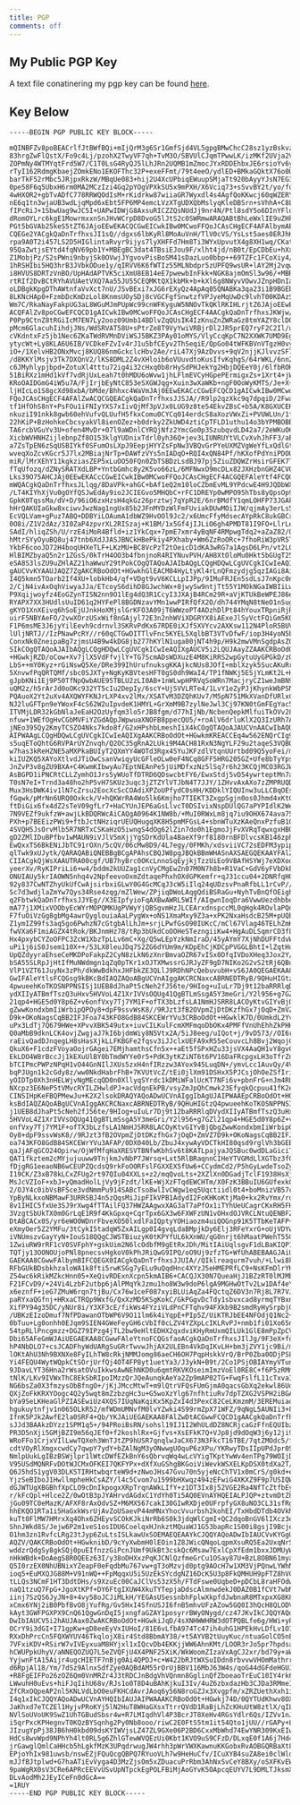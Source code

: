 ```yaml
---
title: PGP
comments: off
---
```


## My Public PGP Key

A text file conatinering my pgp key can be found [here](/pgp.txt).

## Key Below ##

    -----BEGIN PGP PUBLIC KEY BLOCK-----

    mQINBFZv8poBEACrlfJtBWfBQi+mIjQrM3g6Sr1GmfSjd4VL5gpgBMwChcC28sz1yzBskvzx
    83hrgZwFlQstX/Fo9c4Lj/pzohX2TwyVF7qh+TvM3O/SBVUlCJqmTPwwLK/izMKf2UVja2V1
    ZOPmNy4WTMYqtFrd5W7/C1T0LsG4RyQJ5lLhJRn2UQMB1mZmocJYxRDDEhbxJE6rsioYv6yt
    rTyI162RdmgKbaejZOmkENo1EKOFThc32P+exeFFmt/79t4eeO/ydlED+BMkaGQktX76o0Ue
    barTkF52rMbc5JRjpxRkzW/MBqUe083+hij2U4XcUPbiqEWuupSMjaTt920bAyyYJsN7EG3G
    0pe58F6q5UbxH6rm0MA2MCzIzi4Gq2pYOgVPXkSU5x9mPXH/X6Vciq73+sSvvBY2t/yo/foG
    4wHXOR2+gbTvADfC778RRWQOdIsM+rKidrkw87wiiaGR7Wyxdl4s4AgfQoKKwcj60qWZERYA
    nE6q1tn3wjaUB3wdLjqMpd6xEbt5FP6MP4emcLVzXTgUDXQbMslyqKleDBSrn+sVhhA+C8L7
    fIPcRiJ+1SbwUag9wJC5I+UAPwIDWjG8AxsuRICZZQsNUdJj9nr4N/Ptl8sdY5o6DInYFlup
    dRomOYLrc6kgE1MowrmxxnSnJHvWCrpD8DvoG5lJtS2c0SWRmwARAQABtBhLeWxlIE9uZHkg
    PGt5bGVAb25keS5tZT6JAjoEEwEKACQCGwEICwkIBw0MCwoFFQoJCAsCHgECF4AFAlbymAEF
    CQEGe2YACgkQaDnTrfhxsJI1sQ//dgxs6lbKyRl8MoAuVnH/TlV0cVS/YsLst5aes0ERJhKt
    rpa9A0T2i457LS2D5HIGlintaRvyr9ijys7lyXHFFd7Hm8Ti3WYxUpvutX4g8XH1wq/CKatM
    95QaZwtjsEYtd4fqNV69pb1Y+MBEgBC3dat4TBsiEJou9F/xlht4jd/nB0t/EpCDbEu+hXxj
    Z1MobjPz/S2sPWni9nbyjSk0OVwjJYgvovPisBoSM41sDazLuo0bbp++69TZFc1FCoXiy4/c
    1hRSHIbi5HQ3hrB3JVbkODue1y/qIRVV6K6fWTIz55MLNbdpr5zUPFQ9wsUR+lAY2Mj2vqw5
    i8HVUS8DRTzVnBO/UpHAdAPTVK5ciXmU8EB14eE7pwewbInFkk+NGK8ajmOmSl3w96/+MBRv
    rtRIf2DvBCtRYhAVUAetVXQ7Aa55JU55CEQMKtQX1kbMk+b+kXl6g8NWyvVOwvJZnpHDnIa0
    oLDBgkKpgDThAWtnfaVvXct7nU/JSvBExi7xJG6rEXyQz4ApAq05QNABKa3qa23i1B9BGEb4
    8LKNcHAp0+FzmbDcKmDzLol8KnmsUOySDj8cVGCFgfSnwtzfVPJyeMqUwDc9lvhT00KDAzSc
    Wm7C/RkaNayFakpUG3aL8WGuMJmPUpWc99cnWFKyguW5NNOvTkQKlRKIHLrjtZ6JAjoEEwEK
    ACQFAlZv8poCGwEFCQCD1gAICwkIBw0MCwoFFQoJCAsCHgECF4AACgkQaDnTrfhxsJKWjw/+
    P0Pp9CtnZ8tRGiIcM7EN7Ly2ooz09Umb14BDlvZqQUsIK4IzKnuZnZWRaGz8tmYAZY8clD0m
    pMcm6GlacuhIihdjJNs/WdSRVAT58U+sPtrZe8T9VyYwiVRBjrDl2JR5prEQ7ryF2C2Il/uO
    cVKdntxFz5jb1Nec6ZKaTWdRVMnDViWSJ5BKZ3PAy01oMYS/VlyCcqKpC7N2XXWK7UMD9Eg9
    ytycWt+Ly8KLA6U6IB/VCDkeFZvIv4rJ1u5bfCEyv2ThSeqiE/QpGo04tWFKBVnVTgzH0vy9
    iO+/1XelvHB2ONxMvcj8KUQ86nmGckclcHbv2Ae/riL47Xj9AzDvvs+9qV2njjKJlvvzSF7c
    /d8KKYlMsjv3Tk7DXQnV2/lKS8DML2Z4vXHloib6oVUuvdtoKusIfvKqhgS/64rWKL/6nn2S
    c6JMyhlypjbpd+ZotuXl4tttu72ig4i32cHxq0b8rHySdPHJekYg2HbjDQEeY0j/6lfbROK+
    51BiRXz1mHd1kVf7vdRjUxLeah7t0hMDU6oWvw1jhLFlmEVCyHGpePErmigxZs+1Xrt4+jWU
    KRoOAIDGmG4iW5u7A/FjIrjbEyNtC853eSXGWJqg+Xuin3wXaWKb+ngF0OoWyKMTS/Je+X+t
    ljHIcLo1S8gcXd98xbA/bMde/Bhhxc4WaVmJAj0EEwEKACcCGwEFCQCD1gAICwkIBw0MCwoF
    FQoJCAsCHgECF4AFAlZwACQCGQEACgkQaDnTrfhxsJJSJA//R9lp2qzXkc9q7dpqiD/2FwaO
    tf1HfOhS8nY+PsFOu1iFNIyYXS7xIivQjMf3pVJx0LUG9z8te54EkvZBsC+b5A/K8GXUCEKP
    nkuziI91nkk8gwb60ehVufvQLUufH5fkxComu0CYCq014erdcS8aXozVWxZi+PVUWLUn/1fl
    22hKiP+BzHohkeCbcsyakVl8ienOZez+b0drky2ZkUWD4ztiCpTFLD1uthu14o3bYPMBOBB8
    TA6rcbVGuYv3U+ofen4MvDr+07l9aWDnlCYRQjNfz2YmcGo0p3SzubqvdLD42a7/2eWKuO65
    XicbWVHNHZijlebnpZf8O153klgYUDnixTdrl0yh36Q+jev3LIUNRUYtVLCvXvhJhFF3/aEk
    a7ZsTpEN6zSqUSBIYkf0SFumOsLXpJ9EepjHYYZsFpNw3VBQvGrPYeUXMZVgWeYfLxQdlGt8
    wveqXoZcvKGcr5J7lx2MBiajNrTp+DAWfzVYs5nIADqO+RQI4xQN84Pf/hKXofPdYniPDOUh
    miR/lMrXEhY11kgkziasZEP5xLuOO50FQn0ZbTSBDzLsdBJ97pj5ZiuZDQWZrHsirGFEK7TG
    fTqUfozq/dZNySRATXdLBP+YntbGmhc8y2K5vo66zL/6MFNwxO9mcDLx82JXHzbnGHZ4CV0C
    Lks39O75AHCJAj0EEwEKACcCGwEICwkIBw0MCwoFFQoJCAsCHgECF4ACGQEFAleYtf4FCQGs
    mWQACgkQaDnTrfhxsJLlqg/8DaVPk+ahGC+bAf1eQ2m10loCZbmEvML9YPdcwE4H9JQDbWXs
    /LT4KIYhXjVu0gOYfQSJwEdAy9io2JCIEGvo5MHQbC+rFC1DREYp0wMPO95hTbs8yQpsOp9D
    GpkK0TqssMa/dV+D/96iO6zxHzsH4qkGz26prztwj7qYpR2E/6nrBMdfY1qmLOHFP73JGAkK
    hHrQAKUIaGkw8xciwvJwzNag1ngUx85b2JFnMYDzWlFmFUviakDUwMOiIJW/qjmAy3erLs5Q
    EcVQLVam+gPuz7ABQ+DDBYiLOAumA1dbWZ9HvOOl9Jc2/x6UmcFfyMdsecAYpRkC8ukGBCxe
    0O8i/Z1V2dAz/3I0ZaP4zpvrXL2RISzaj+K1BM/1x5Gf4jIJLiO6gh4PMDT81I9FO+LlrLe3
    SAdI/hliqZSh/U/rzE4iMoR4Bfld+iz1YkCqx+7pmE7xmr4yBqNF4RMpwgTdq2+aZaZ82/OI
    hMtrSYyOyuBQ8uj47tnb6XdJJASJBNCkHBePkiy4PXhaby+Wm6ZzRoORc+7fhoRiW3pVR5Ty
    YkbF6cooJD72H4boqUHXeTLF+LKzMU+BC8VcPzT2tOeicD1dKA3wRG7a1AgsD6LPn/vt2L0C
    HlBIMZbyaQ5n2r1ZGsS/0kTrH4OO3b4fbnjnoR4RIYNuvPVH/AH8XtOloMu0Hkt5bGUgT25k
    eSA8S3lsZU9uZHlAZ21haWwuY29tPokCOgQTAQoAJAIbAQgLCQgHDQwLCgUVCgkICwIeAQIX
    gAUCVvKYAAUJAQZ7ZgAKCRBoOdOt+HGwkhGlEACM84HyLtyKl4rLnQFmzydjg5qzIAGi8AiT
    I4Q5kmn5TOarb2If4XU+lobkHb4/qf+VDgt9vV6KCLLpIJPp/9IMuFRJEn5sdLsJ7nKpc0n2
    2/CjN4ivAxOqhViwyaJJa/ETcoyS6dihD8GJwchWx+8jwySw9ntjTt55Y1MOkNGaIWBIiLwj
    P9Xqijwoyfz4EoGZynTISN2nn9O1lEg4dQ3R1CcyI3JXAjB4RCm29R+aVjKTUkBeWPEJ86eI
    RYAPX7XX3HUdlsUuID61q2HYFePl8BGDNzavYMn1wwPIRfQfX2O/dh744YMqN8tNeO1nSugf
    gKYO1XnXEivq6hSoEjUJnkHoXMjslGrKFO3A09jT6WWzoPT4ADzhDlPt84hYouxTRpniRjRV
    uirF5NBYAeFO/2vwXOrzUSxWif8nGAjyl72E3n2nhWViXDGRYX8iAExeJlSyVctFQiGm5KQm
    F1P6msME3J6jyYilEevh9cdrnvl3SKRvPdKx67RDE0iXJf5XVYcv2AXKsw112N4PloR5BUV8
    lUljNRTJ//IzPNawPcRY//r60qCTGwDITTlvFnc5KYEL5XqlbBT3VTvDfwF/iop3H4yoN5bi
    ConxNk0ZneipaBg7zjmsU4B9w4kDG8jb277hKYlN1uga00jNT4h9p/H9k2mwVMnSgdpAsZ0K
    SIkCOgQTAQoAJAIbAQgLCQgHDQwLCgUVCgkICwIeAQIXgAUCV5i2LQUJAayZZAAKCRBoOdOt
    +HGwkjRZD/oCow+Xv7jlX5VdFfvjlY+TG7ScmADsWDXuzE4M8KiRRS2wpGytuUyGPGkD/zQe
    LbS++mY0Kyz+rGiNswQ5Xe/DRe399IhUrufnuksgKKAjkcNUs8JOfI+mblXzyk5SucAKuRrp
    5XnvwfPqQRTQMf/sbc0SJXTy+NgKyKBVtesHFT0gS0dh9WaI4/TP1fNWKj5ESjYLmKt2L+Hr
    gJpbKNi1Ej9P50TfNpQwbAUE95TBLU2zLI0AB+1nWLwpHPRVqSoWRn7MacjryCZ1weJmBN9/
    uQM2z/h5rArJd0oOKc932YT5cIu2DepIy/6scY+UjSVVLRTe4/1LvY1eZyPJjKhynkWbPSNT
    PQAuoX2Yt2uXv4AXQWYFKNJrLXP4xv2lMx/XSATvM3DZQhKUv7/M5pN751MkXVanDfURlxCd
    NJ2luGFTpn9eYWoxF4cS62W2uIpvdeK1HMYL+GrXmM9B7zylNeJwl3Cj97KN0tGmFEgYac5Q
    ITVMjLDR32kGbNlaJeEaH2OzUyfqm3lo5rJB8fgm/d77hIjNb/NcbenQepkMlfuiTkOVv286
    nfuw+1WEfOgHvCGbMVFiYZGdAQpJWpwuaXNOFB8ppecQU5/+roAlV6drluKlX2Q3IzURh7Ac
    jNEo395Qy2KmyTCSZO4Nks7kdo8f/G2xHPshbLmeshIiX4kCOgQTAQoAJAUCVnAACwIbAQUJ
    AIPWAAgLCQgHDQwLCgUVCgkICwIeAQIXgAAKCRBoOdOt+HGwkmKREACCEq4w562ENQrCIg9V
    s5uqEToQhtG6RVPArUYZnvqh/Q2OC35gRnA2LUki9M4ACH81RxN3NgYLF29u2taqeS3VQBQz
    w7has3kReHZNE5aMXPkaBUIyT2QXmYY4WOTd3Rgx4SYuJKFzdlVtqnUUrtbd09Q5yoFei/mj
    kiIUZKQ5XAYoXtlvdJTiOwCsanVwiqyUcGFleOLw0eF4NCq8GFF5HRG205GZ+Ufe8bTyYpsj
    JnZvP3v8gZU9BXA+C4KwmKIbwyAu7EptNEAnPe5jUiMDfxzNz5lSq7r6h23KCQjMCO3RGJWr
    AsBGPD1iPNCRtCLLZymhO1Jrs5yWUoTfDTRD6QDswcbtFY6/EwxStdj5vD54ywrteptMn7at
    T0sN7eI+Trnd3a48ho2hP5vH7SKUz3uqc3jZTZYlVTJbN4T7JJY/1ZHvvAxAXo7zZMPRUQDs
    Mux3HsDWK4iv1lN7cZrsu2EocXcScCOAdiXPZoUPfydC0sHH/KDDklYIQUInw3uLLCBqOEsC
    fGqwk/pMrNn6URQ0Oxkck/V+hQKWrRA4Wo5lk6Kmjho7TIEKT3ZxgpSgjn0os0Jhmd4xKtGY
    ftDiGix6fx4dZ2sTeV09gfLr7+HaCYUnJEP6aGsLlvcT0DSIvixNspDUlQG7aPYPIdlK2WeC
    7N9VEZf9ukfzW+awjLkBDQRWcAiCAQgA0964K1NW8b/+MuI0RWxLm8jq7iu9OHX674ava75J
    PXh+p7BEEizPWi9+ftbJctNHziqrUEUQHugqXK8H5pmMFGsL4+sbnWTuXzKAeQnxPzfuB1G+
    4SVQH5JsOrvMlb5R7NRTxCSKaHzO5iwngS4dOg62lZin7do0h1EgmoJjFvXVRqTqwxgxHBQl
    gD2ZMlIDuBPfbv1wMAUN9iVJlV5mXjjYgSDrKdUla4BaeXf9rf8180rnBFDlvcsKB146zphU
    EwQxxTS6BkENiJbTC91rOXn/5cQV/06cMw8D9/4L7egy/0FMKh/xdsviiVC72sEDFM3ypipG
    qlTwk9xUJytk/QARAQABiQNEBBgBCgAPAhsCBQJW8pgJBQkBBmWHASnAXSAEGQEKAAYFAlZw
    CIIACgkQjWsXAAUTRA00cgf/UB7hyBrc0OKcLnnoSqEyjkjTzzUiEo9VBAfHSYWj7eXDXodn
    yeerXv/RyKIPriLi6+w4/bddm2kUUZag1cnVyCMgEwZn07M0N7h8b+R1VaC+GdV6yFVbDkFI
    ONUIAUy5krIAOWN5nhq4v2NpfeevoOxmZdtaqePhxhOXdGPKemfr+qJ31ccu04+2DNRfqH01
    92y837CwNTZhyUkUfCwAjsirbxiGLwY0G4GcMCqJ3cW5iIlq24qUDzsvPnaRfbLL1rCvP//U
    Sc7d3wdjlaZmYw7Qys34Rse4zqg/mZlWew/ZPjiqDWoLAqgQdiBSRaGu+NyhTvBnQfOEighF
    q2FbtwkQaDnTrfhxsJJYEg//X3EIpfyioFqAXBwAWRL5WIf/AIgwnIoqDra6VwwUezdhbbe0
    mA77j1XMixVOObyEcWYrMOPQMKUgPVWyYjQBSgvmHzJLCEArxdnspccML0qHgk4ROvlaPQdv
    F7fuOiVzGg8gbMg4awrQyglouiaAaLPygWx+oNS1XmaMxy9Z3a+xPK2NxaHsdcB25M+pUQbk
    Z1ymIZ99fs3aq5go6PwhzN7cGtgbAlLhJm+srjLPwfGsO90IUKcC/mCl67Vlag46TELhZmH0
    fwVXa6F1miAGZX4tRok/BKJnmHz78/tRp3bUkdCoOOHeSTezngiiKw4+HgAuDLSqmrCD3fL8
    Hx4pxybCYZoOFPC3ZcW1XbzTpLLv6mC+Xg/Q5wLEpYzkNmIraD/45yAYmY7XjNhDUFFtdvWP
    uPi1j6iS0Jsem110X++/53LX8leuJDq7S2ZG6dYUm9m/KDpEhCjKDCpPVGGLBhtI+lZqtHu9
    UpQZdyyraEhseCeMKDPoFakpZ2CyN8zLkN6zXnrBmvaOZR67vISx0DfqIVDoXHeq3Jox2Y/E
    bSA55SLRpJjHtIfMuNWdmgn1qZq0pTKr1xOJTXMwssrGJRJyZF9gD7NIKo2G2vS2tRj6QBu1
    VlP1VZT61JuyNx3zPh/dkWwBdkhxJHFbkZE3QLlJ9RDhNPcQebuvubH+vS6JA0QEGAEKAA8C
    GwIFAleYtlsFCQGsg9kBKcBdIAQZAQoABgUCVnAIggAKCRCNaxcABRNEDTRyB/9QHuHIGtzQ
    4pwueehKoTKOSNPPNSISj1UEB8dJhaPt5cNeh2fJ56te/9HIog+uIuLr7Dj9t12baRRRlqDV
    ydXIIyATBmfTszQ3uHxv5HVVoL4Z1XrIVVsOQUg41QgBTLmSsgA5Y3meGri/Y2l956+g7GZl
    21qp4+HGE5d0Y8p6Z+v6onfVxy7Tj7YM1F+ofTX3bLzfsLA1NmHJSRR8LACOyKtvGIYvBjQb
    gZwwKondxbmIiWrbipQPOy8+dpF9ssvWsK8//9RJzt3fB2OVpmZjDtDKzfhGx7jOqD+ZmVZ7
    D9k+OKoNagsCqBB2IFJFoa743KFO8GdB84SKCEWrYVu3CRBoOdOt+HGwklK7D/0UmkdL2Yva
    uPx3LdTj7Q679HWe+XPvvXBK549utx+iuvCILKulFcmXMFmqoDbOKx4PMFfVnUhEhhZkPHHn
    Q0aMbB9dknLCK4ovjZwgjaJ7kI6bjdmWiy8N5Vtx2A/5iJ8eeg/uIQot+j/9vD573//OI6rG
    raEivQadDJnqegLH8sHasXjkLLFKBGFe2fqsv3iJJclxUEFA9xR55eCouvcLh8Bvj2WqojGp
    QkuX6+F1cdzFVoyaOojrGAgei7EMjhamthsCfn5x++aEt5fSPxHZu33jsVX4AaQH1vY8gvCv
    EkLDO4W8rBccJj1kEXuUlBY0bTmdWYYe0r5+PdK3ytKZiNT6t6PV16DaFRcpgxLH3oTfrZni
    bTCIPmcPWPzNPqH1vO44GnNIlJXUs5zxH4nfIRzzw3AYox945LuqDN+/ymvLcc1AuvQy/4V3
    bqPJUgn1k2cGdy8z/ww0NkdHabrFhB+7KVUtVcZ/tEi0jlXm91DSHxX5PJCsjOhOeZSfIril
    yOIDTp0Xh3nHELWjvNgMEcqQD0n0XllyqSYrdc1kDMiWFalUcKT7NFi6v+pbnFrG+nJm4RUc
    NXcpz3E6NeP5tVMvcRYILZHwldPJ+acVdqnEkPB/vsyZmJpQhCmwk23EfyqkQcpuu41fK2er
    CINSIHpKeFBQPMewJu+K2X2lsokDRAQYAQoADwUCVnAIggIbAgUJAIPWAAEpCRBoOdOt+HGw
    ksBdIAQZAQoABgUCVnAIggAKCRCNaxcABRNEDTRyB/9QHuHIGtzQ4pwueehKoTKOSNPPNSIS
    j1UEB8dJhaPt5cNeh2fJ56te/9HIog+uIuLr7Dj9t12baRRRlqDVydXIIyATBmfTszQ3uHxv
    5HVVoL4Z1XrIVVsOQUg41QgBTLmSsgA5Y3meGri/Y2l956+g7GZl21qp4+HGE5d0Y8p6Z+v6
    onfVxy7Tj7YM1F+ofTX3bLzfsLA1NmHJSRR8LACOyKtvGIYvBjQbgZwwKondxbmIiWrbipQP
    Oy8+dpF9ssvWsK8//9RJzt3fB2OVpmZjDtDKzfhGx7jOqD+ZmVZ7D9k+OKoNagsCqBB2IFJF
    oa743KFO8GdB84SKCEWrYVu3AFAP/0DX040Lb/ZbuJ4xywAyVDCTkHI80qsd9rglVh3bGEBd
    qaJjAFqGCO24Opirw/OjWfMfqHaXRESVTBNfwKbhSv6t8KATLpajyaJQSBuc0wdDLaGiciTM
    QAT1fkztem2cMYjujuuww9TnjkmJvNbP7JWrsq+Lxt5RlBRaqnnCIHeYTVGMdLlXGTbz3fGJ
    fDjgRG1eeaoNB6wCEUPZQcdsQ9rkFoOORFslFGXXEX5fUw6+CCydmCd2/P5hGyLwdeTsoZy+
    I19CK/Z3xB78kLCxZFUg2rt97QIu04XXLs+z2/mqQvoLts+2XZlXn0DGadjTclF1938HsXj8
    MsJcVZIoF+xbJ+yQmadHolLjVy9jFzdt/lKE+WjXzFTqdEWCHTm/X0FzK3BBuIU6GUfexkCY
    2/OJY4c0ibVsBFSce3vdNmmPu914SABcTso8wlIvCWgw1eq5Uqctiidl0t4+boMnizVB57c+
    YpByNLkxoNBMawF3URRSBJ4n5zQqsMiJipFIkVPB1AdydI2FoKHKoKtjMa0+kx2RvYmx/roL
    8v1IHIC5fxUe3SJ9rXwg4fTTAilFQ37HWZAAgwxXAG3aT7aPfOx1iTYhUeUCagrCKxRH5FHd
    3VzgtSbUkTX0m0GrLqE1R9f4KkGpxq+CqrTpx6GX3w6FXWFzUN1vOHxdOJVRCLNtuQENBFZw
    DtABCACx0S/yr6eWO0WDnrFbveXO50lxdlFaIQptyYOHiaozm4uiQOGnp91K5TTbKeTAFP+u
    eXmyOer5Z2YMFu/3tCykI5tadqW5ZxAILgp0I4gvqLdaBMpjkDy6Elj3RFeYxrG+oUjVDYw/
    iVNUmszvGayYyN+IouS18QQgCJWSTBiuzyK0tKPYfUL6kXnWU/qG0nrjt6hMaatPWehT55GG
    1ZwiuRW9rRF1cV0SVFphY+gskUim2N6lcOdbfM9gEtRxJDh/MitIAiUqlsgvF1dLBaKIQP1n
    TQTjy13OONOUjoPNl8pnecsvHgkoV0kPhJRiQwG9IPQ/oO9Uj9zfzTG+WfUhABEBAAGJAiUE
    GAEKAA8CGwwFAlbymBIFCQEGX0IACgkQaDnTrfhxsJJUIA//QIklreaqurm7vuh/+Llwi8kg
    RFbGUkBDsbkhzaloWA1k8fti5rwKSGg7yELu9uQqdHnc4XYzJ5eHMEPRfLC9+NsKFmDlrYKj
    Z54wc6kRikMZkcHnn05+XeQivRDExnXcpn5kmAIB6+CACQJX30N7QueaHjJ1BZzRT0lMJMbd
    F21FCvD9/+24Vi4LzbF2utbp6jAlPMqYkJzmu1ho8W3w9doP6lgA9MGHwOtTv2Lw1DAf4eYm
    x6eznfF+ieG7ZMuW6rqn7tjBu/Cx76w1ceF087xyiBLUiAqZa4FQctqZ6DV3n7Rj8L7R7VJK
    paRYxaQGfnj+HRxaCTRQp9WxfG/QxXzMD5KSgKokC/GkPGgvDcTdy1sbvxcad8yrmqTYBxnW
    XifPY94g35DC/yNUr8i/Y3XF3cE/fikWs4FYziVLdPnCFTqhv94FXkb9B2smdRyHySrpbjGA
    /UBKzEIzoDmuf7NfPDawanOTbWP6V9O11lm6k4iYqpE+PIp5Z/UiKTRJbEE4NFOdjQ1Nc2+p
    0bTuu+Lg0onhh0EJqm9SIEN4GWeFeyGH6cVbIf0cLZV4YZXpLcIKLRvPJ+nmb1fi01Xo65nL
    54tpRLlPncgmzz+DGZ79IPzg4jTL2bw9eHltEDHX2qxdviKHyRmUxmQILUk1GlE8mPpZpCVE
    Dbi65AFeGmWJAiUEGAEKAA8CGwwFAleYtnoFCQGsfaoACgkQaDnTrfhxsJIlJg/9F3eX+foX
    hP4NbDLO7+csJCADFhyWdUARgSuGRrTwvwJhjAX2ULEBn4VkDqIKvLH+bm3jZVY1jc9Bi/mp
    lOKtAhU3Nh9BXNXe8FyILhTW8cRkjNMMJomg86aeCH6OH7PqpHskkVrQ/BrP0Zba0ODjPSLL
    Yi4FEQU4WytWQpkCtSOrjUrfQj4OT4FP8yt1uetYa3/J3ykN+B9t/2Co1PSjOBIAYmyVTunO
    9JDavLYT36Hna2rWsatOVuIkkwsAwNEhNKD0u6qmtRKVKOseimImzVoEl0RE8C+f6P5zRMmm
    tNlK/LKv9IVWxThC8EkSbRIpoIMzzQrJQeAunqkAeYa2Zp9mAP02TG+FwqFslfL11cTxvaIT
    NG6bsZa0X3fmzysObBfngO+/jKjJMccMtwT+m9lQtrVFQsFUmGjmA0qacsGbXq2ekwl86Udy
    QXjZoFkKRXYOogc4Q2y5wqt8mZzbzgHc3u+G5woXzYlg67nfhtiuRv7dpTZXG2VSPH2iBGAg
    bYa9SeLKHeaGlPZIASEwiUz4XQS7IUqNaKqiKx5KpZxI4d3PexC82CeLKmzmM/3EREMuiaoJ
    hgukuytnfjv1n065OLkR52/mfWDmUMNvfM0lvYZwki4S99rmZpX71WFZ/9qNgL5AUNIi3+8S
    IfnK5PJk2AwfE2la0SRF4+Qb/YKJAiUEGAEKAA8FAlZwDtACGwwFCQCD1gAACgkQaDnTrfhx
    sJJd3BAAkzDYzz1SPM1q5+/94PRoiBsRN/sohsl19IJ1I2WhULdDZ8NCRjcaGzFfnEQUIbzd
    PR3D5nXji5GMjBZI9m56qJEf0+f2koshlRx+Gjfvs+XsEFkK7Q+VJp8jd9dOqW3j6y12ji9q
    WRoFFo1CrjxVIlLwwTQXeh3WnTJtZP9hUSR7qnqlwJaCX673N3FkcT16TBE/7qtZMOdc5/f5
    cdtVOyRlXmgxcwdCy7qwpY7ydY+bZAlNgM3yONwwgUOquP6zXPu/YKRwyTDsIIpUPdJpr0S4
    NmlpUukLgIBzBSWjlpr1lWtcDWfEZkBnY6sQbrvqWq4wLcVYigTKptYwWv4enTPg79WOIjDT
    V95USdMQNRFvDOtWJCMxOFKEI7QKFYPx+dXfXuGShgBKGoiViWevkWSXELKpDSX0tdXa2T/D
    Q6J5hdS1ygV03DLKSTIRHtwbqrteW9d+zNwoJHs47Gvu70n5yjeNcChTV1x0mCrS/g0kd+eY
    YjzSeBIboJ1HwllmpheHkCsAZY/l4c5Cvom7u1599bHXwqz494zEFwiG4XKXZ9F9p7USIQWK
    dGJWTUgXBGBhfXpCLO9cDnIkpogxXRpTrqnAWkLIfY+z1DT3Ix8j52VGE2Ra4NfTcZtfbEyx
    r/kFcQpl+Hlce2Z/0wOtB3pJYAHrvdAGdxC1YdYh0Ti5AQ0EVnAYHQEIALPJQP+ztvmDtZ8+
    jGu09TC0eMazK/AFXF8rAxOdvSZ+M6MX567cakI30GIwRXDje0UFrpfyGX8uNO3CL31sfRgV
    hhEKQO1RTa1i5HaGxkWsrUjAvZoUSaevP44mMNxYhocVvurbsh2kohEI/TxHbdDTdb4OVkMU
    kuTt0FlMW7HMrxXq4Ohx6ZHEyvSCOkKJkiNrRb6S0k3jdqWlCgmI+QC2dqoBnGV6lIXcz3ec
    ShnJWkd8S/Jejw6P2m1veS1osIDU6CoelqxHJnkztMQuaWJ1G53bapRc1S00i8gsjI9BcjeY
    O1hm3zn1RvfcLRg23tJyp6ZuLtsISLkawUxSOEMAEQEAAYkCJQQYAQoADwIbIAUCVvKYGgUJ
    AQZV/QAKCRBoOdOt+HGwknibD/9cYyXwbmH0lEOin1Z8JWicQNqoLqpmXsuRQ5Ea2UxqNrSn
    wddzrQdgSy8gkSQj0puEIfnzzGiPcnJUmf9UkBt3cskQc6Msaw7ExlCpXfEdm1bxxJDMUyWk
    nHkWBdk+DoAegS8R0QEEz63I/y38oDHXxzPqKJCNlQzfmeGrCu1OSay87U+BzL8OBN61myaZ
    Q5I0rzEX0NhUBNixYZeapF0eFqdbMu767vw+gT3oMzvjd0ptg9AOcH7w1XM3VjPQnwLYWhNd
    ioq5+EuMXQJG88M+V91nWQ++FpMqqxU5i5UzEkSYcdgNZ16DcK5U3p8FkQMHUH9pFTZ8hVC5
    tLLQs3NCmF1HT3DdtDHs/s9XzuEc00CaJClVs53zX5h/FTdFswe0UqbeD+pDCbL8raHFOdwk
    naQ1tzuQ7FpG+JgoXtKPf+DY6FtgIXUW4XkuTYTepjaDdscAlmnwdekJ0DAZ0B1fCVt7wbMH
    iinj7SzQS6JyJN+8+4vy58oJCJiMLkH/YEGAsUSessnbhFplwXkpfdJwbnaR8MTxpxXG8K8n
    xCmx6YNj2iB0PbfBvO8jYufRg/Gv5HxI4SfnUSJI6fnB5mhvUFzAZow5GQ0I3hQcH8QLODV0
    kAyt3GWFPGXPX9CnQ61QgwGnDqI5jxngfaGZAY1posyrrBWyONygd/cz47JKvIkCJQQYAQoA
    DwIbIAUCV5i2hAUJAax0ZwAKCRBoOdOt+HGwkiJqD/4sXNHWWHRW3dOTPQBLfe6g/HWi+yPO
    OCrY9i3dGI+I71gpKw+gD8eeEyVxIUHoI/81E6vLfbA974Tc47ih4uhG1HPEkHvLDfLv1O71
    RXxDhPrcCn5FQXWYUV46TkqlojX8ir4Std8BbmAY38/+t5AYVB2tUuyKuc/ntuaGolCO5nEE
    7VFxiKDV+RSirW7vIVEyxuaM8HYjxl1xIQcvDb4EKKjjWW6AhnKMt/LOOR3rJo5pr7hpdsaf
    hCWUPpkUhyV/aNNEQOZUQ7L5eZVQFjU4X4PNF25XiK/WkWoomZIzaVxAgCJ2xr/bd79y+aWh
    YyjwnFtA15Aijr4ugcHIETF7nBjg0Ai4QPDJ+c+W422bRJtWXSuIDdn8rbvvwVHOmMathrra
    d6RpjAl18/Ym/7dSz9AlnxSdfZye0AQBdAM55rOrUjBBV116MbJ63W4s/qoG44dGFdeHGUJK
    +R8FgEIFPo26zOZ6Qm0VnMRZr4J3tRDCJnBdgVhVQnmn8GglinQfZboeaoTrEuC10IY4rk6V
    LWwuhH0uEvs+hiFJqIihU68v/RJs1o0T8D4uBAhKjkuI3Iv/4uZ6zbxdazHb3CJDa3RMmeId
    ZfCRxOQpeAP2nl5KNLVdLbO0euFKHCdAvrJAoq6y56N8roGZJx3Xvgpfm/xZRZUethXxh1i5
    I4q1xIkCJQQYAQoADwUCVnAYHQIbIAUJAIPWAAAKCRBoOdOt+HGwkj74D/0QYTUdKhwv8OXl
    JaKhxd7eTCZEl1HyjvPRoKYj5lN2HuT8WHaGXsxTtrrQVdD1RaBjLhZcKHuUtW8ztlX/qIL4
    NVlSoUVoUK9SwZ1UhTGBudSbsr4w+R7LMIqdhVl4P3BcrJT8XeHv4RGsYdlr6Qs/IZVv1nJq
    i5qrPxcKPHegnvT0KQzBYSqnhg2Py0Nb8ooo/riwC2E0FtS5tm1it54Qto1jUU//rGAPy+LB
    JIzugYpPj38JB6hH0kbd09dsKYIWVjsLZ47ZL9GXe06P2BD6CxxMbWhd74EwYNR309KxEIwl
    HdCs8wvWpd9NPhYh4lt0RL5g6ZhlGTewWVQEzUi0Kbt1KVO9uS9CFzD/DLxqE0f1A6j7Hd4g
    jrGawglQmlCaHHcb5hLgkfMzK3UPqdrwugJW4rhh3pWrVWXKawnuKKGobxRvAOBGQRBaXt8R
    EPjoYhIx981uwsb/nswEZjFQuQcgQBPQ7RYuoVLh7w9HeHuCfv/ICuXYB4suZA8ei0clWldl
    mJJfBJtplwd+G7haATiEvVyga4D3MzZjsOm5xZDuacuPrRbm3AhNxSvCeY8BXy/oSXFKvEW9
    9paWgRX0sV3CRe6APRcEEVvUSvUpNTpckEgPOLFBiMjAoGYvK5OApcqEUYV7L9DMLTJksmXy
    DLvAodMh2JEyICeFn0dGcA==
    =1RUY
    -----END PGP PUBLIC KEY BLOCK-----
